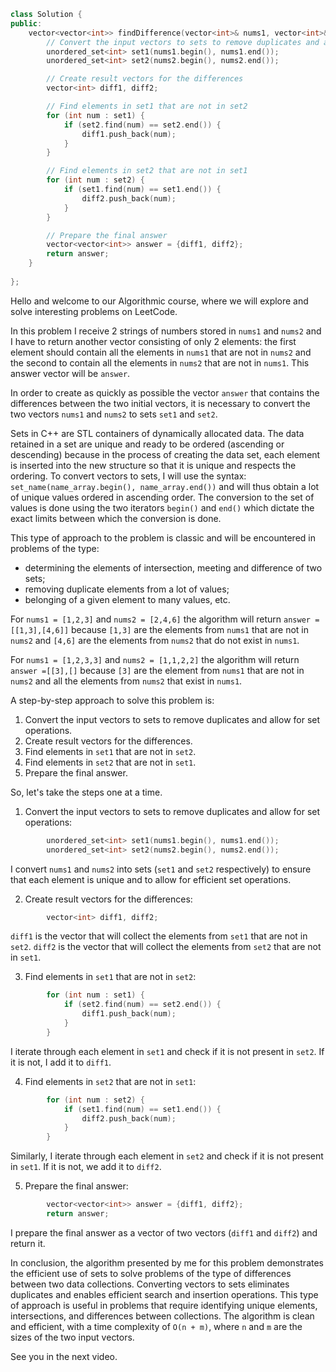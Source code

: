 ```cpp
class Solution {
public:
    vector<vector<int>> findDifference(vector<int>& nums1, vector<int>& nums2) {
        // Convert the input vectors to sets to remove duplicates and allow for set operations
        unordered_set<int> set1(nums1.begin(), nums1.end());
        unordered_set<int> set2(nums2.begin(), nums2.end());

        // Create result vectors for the differences
        vector<int> diff1, diff2;

        // Find elements in set1 that are not in set2
        for (int num : set1) {
            if (set2.find(num) == set2.end()) {
                diff1.push_back(num);
            }
        }

        // Find elements in set2 that are not in set1
        for (int num : set2) {
            if (set1.find(num) == set1.end()) {
                diff2.push_back(num);
            }
        }

        // Prepare the final answer
        vector<vector<int>> answer = {diff1, diff2};
        return answer;
    }
    
};

```

Hello and welcome to our Algorithmic course, where we will explore and solve interesting problems on LeetCode.

In this problem I receive 2 strings of numbers stored in `nums1` and `nums2` and I have to return another vector consisting of only 2 elements: the first element should contain all the elements in `nums1` that are not in `nums2` and the second to contain all the elements in `nums2` that are not in `nums1`. This answer vector will be `answer`.

In order to create as quickly as possible the vector `answer` that contains the differences between the two initial vectors, it is necessary to convert the two vectors `nums1` and `nums2` to sets `set1` and `set2`.

Sets in C++ are STL containers of dynamically allocated data. The data retained in a set are unique and ready to be ordered (ascending or descending) because in the process of creating the data set, each element is inserted into the new structure so that it is unique and respects the ordering.
To convert vectors to sets, I will use the syntax: `set_name(name_array.begin(), name_array.end())` and will thus obtain a lot of unique values ​​ordered in ascending order. The conversion to the set of values ​​is done using the two iterators `begin()` and `end()` which dictate the exact limits between which the conversion is done.

This type of approach to the problem is classic and will be encountered in problems of the type:
- determining the elements of intersection, meeting and difference of two sets;
- removing duplicate elements from a lot of values;
- belonging of a given element to many values, etc.

For `nums1 = [1,2,3]` and `nums2 = [2,4,6]` the algorithm will return `answer =[[1,3],[4,6]]` because `[1,3]` are the elements from `nums1` that are not in `nums2` and `[4,6]` are the elements from `nums2` that do not exist in `nums1`.

For `nums1 = [1,2,3,3]` and `nums2 = [1,1,2,2]` the algorithm will return `answer =[[3],[]` because `[3]` are the element from `nums1` that are not in `nums2` and all the elements from `nums2` that exist in `nums1`.

A step-by-step approach to solve this problem is:

1. Convert the input vectors to sets to remove duplicates and allow for set operations.
2. Create result vectors for the differences.
3. Find elements in `set1` that are not in `set2`.
4. Find elements in `set2` that are not in `set1`.
5. Prepare the final answer.


So, let's take the steps one at a time.
1. Convert the input vectors to sets to remove duplicates and allow for set operations:

```cpp
        unordered_set<int> set1(nums1.begin(), nums1.end());
        unordered_set<int> set2(nums2.begin(), nums2.end());
```
I convert `nums1` and `nums2` into sets (`set1` and `set2` respectively) to ensure that each element is unique and to allow for efficient set operations.

2. Create result vectors for the differences:

```cpp
        vector<int> diff1, diff2;
```
`diff1` is the vector that will collect the elements from `set1` that are not in `set2`.
`diff2` is the vector that will collect the elements from `set2` that are not in `set1`.

3. Find elements in `set1` that are not in `set2`:

```cpp
        for (int num : set1) {
            if (set2.find(num) == set2.end()) {
                diff1.push_back(num);
            }
        }
```

I iterate through each element in `set1` and check if it is not present in `set2`. If it is not, I add it to `diff1`.


4. Find elements in `set2` that are not in `set1`:

```cpp
        for (int num : set2) {
            if (set1.find(num) == set1.end()) {
                diff2.push_back(num);
            }
        }
```
Similarly, I iterate through each element in `set2` and check if it is not present in `set1`. If it is not, we add it to `diff2`.

5. Prepare the final answer:

```cpp
        vector<vector<int>> answer = {diff1, diff2};
        return answer;
```

I prepare the final answer as a vector of two vectors (`diff1` and `diff2`) and return it.

In conclusion, the algorithm presented by me for this problem demonstrates the efficient use of sets to solve problems of the type of differences between two data collections. Converting vectors to sets eliminates duplicates and enables efficient search and insertion operations. This type of approach is useful in problems that require identifying unique elements, intersections, and differences between collections. The algorithm is clean and efficient, with a time complexity of `O(n + m)`, where `n` and `m` are the sizes of the two input vectors.

See you in the next video.